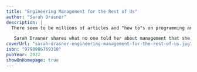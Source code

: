 ```yaml
---
title: "Engineering Management for the Rest of Us"
author: "Sarah Drasner"
description: |
  There seem to be millions of articles and "how to"s on programming and only a handful of resources on Engineering Management- why? It can be very tough for those of us who didn't go into Engineering with the distinct concept that we would become managers, but still want to do our best to support our teams.

   Sarah Drasner shares what no one told her about management that she wished she would have known.
coverUrl: "sarah-drasner-engineering-management-for-the-rest-of-us.jpg"
isbn: "9798986769318"
pubYear: 2022
showOnHomepage: true
---
```

